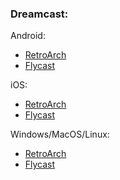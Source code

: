 ### Dreamcast:

Android:
- [RetroArch](https://www.retroarch.com/?page=platforms)
- [Flycast](https://github.com/flyinghead/flycast/releases)

iOS:
- [RetroArch](https://apps.apple.com/ca/app/retroarch/id6499539433)
- [Flycast](https://faq.altstore.io/how-to-use-altstore/trusted-sources#mark-stylecolorpurpleflyingheads-sourcemark)

Windows/MacOS/Linux:
- [RetroArch](https://www.retroarch.com/?page=platforms)
- [Flycast](https://github.com/flyinghead/flycast/releases)
